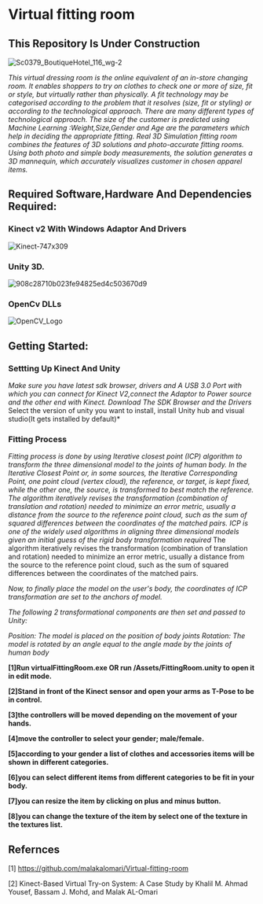 #  Virtual fitting room

## This Repository Is Under Construction
![Sc0379_BoutiqueHotel_116_wg-2](https://user-images.githubusercontent.com/37455387/60255174-d84adf00-98ec-11e9-9286-4ea2aa11ec3d.jpg)

*This virtual dressing room  is the online equivalent of an in-store changing room. It enables shoppers to try on clothes to check one or more of size, fit or style, but virtually rather than physically.*
*A fit technology may be categorised according to the problem that it resolves (size, fit or styling) or according to the technological approach. There are many different types of technological approach.
The size of the customer is predicted using Machine Learning :Weight,Size,Gender and Age are the parameters which help in deciding the appropriate fitting.* 
*Real 3D Simulation fitting room combines the features of 3D solutions and photo-accurate fitting rooms. Using both photo and simple body measurements, the solution generates a 3D mannequin, which accurately visualizes customer in chosen apparel items.*

## Required Software,Hardware And Dependencies Required:

### Kinect v2 With Windows Adaptor And Drivers
 

![Kinect-747x309](https://user-images.githubusercontent.com/37455387/60256293-e26ddd00-98ee-11e9-9f33-b8aa3a488851.jpg)

### Unity 3D.
![908c28710b023fe94825ed4c503670d9](https://user-images.githubusercontent.com/37455387/60256291-e1d54680-98ee-11e9-98e1-1a8ed4b4e65a.jpeg)

### OpenCv DLLs

![OpenCV_Logo](https://user-images.githubusercontent.com/37455387/60256835-efd79700-98ef-11e9-9f4a-6669fac086ba.png)

## Getting Started:

### Settting Up  Kinect And Unity
*Make sure you have latest sdk browser, drivers and A USB 3.0 Port with which you can connect for Kinect V2,connect the Adaptor to Power source and the other end with Kinect.
Download The SDK Browser and the Drivers*
Select the version of unity you want to install, install Unity hub and visual studio(It gets installed by default)*


### Fitting Process
*Fitting process is done by using Iterative closest point (ICP) algorithm to transform the three dimensional model to the joints of human body.*
*In the Iterative Closest Point or, in some sources, the Iterative Corresponding Point, one point cloud (vertex cloud), the reference, or target, is kept fixed, while the other one, the source, is transformed to best match the reference. The algorithm iteratively revises the transformation (combination of translation and rotation) needed to minimize an error metric, usually a distance from the source to the reference point cloud, such as the sum of squared differences between the coordinates of the matched pairs. ICP is one of the widely used algorithms in aligning three dimensional models given an initial guess of the rigid body transformation required*
The algorithm iteratively revises the transformation (combination of translation and rotation) needed to minimize an error metric, usually a distance from the source to the reference point cloud, such as the sum of squared differences between the coordinates of the matched pairs.

*Now, to finally place the model on the user's body, the coordinates of ICP transformation are set to the anchors of model.*

*The following 2 transformational components are then set and passed to Unity:*

*Position: The model is placed on the position of body joints*
*Rotation: The model is rotated by an angle equal to the angle made by the joints of human body*


**[1]Run virtualFittingRoom.exe OR run /Assets/FittingRoom.unity to open it in edit mode.**

**[2]Stand in front of the Kinect sensor and open your arms as T-Pose to be in control.**

**[3]the controllers will be moved depending on the movement of your hands.**

**[4]move the controller to select your gender; male/female.**

**[5]according to your gender a list of clothes and accessories items will be shown in different categories.**

**[6]you can select different items from different categories to be fit in your body.**

**[7]you can resize the item by clicking on plus and minus button.**

**[8]you can change the texture of the item by select one of the texture in the textures list.**


## Refernces 
[1]  https://github.com/malakalomari/Virtual-fitting-room

[2] Kinect-Based Virtual Try-on System: A Case Study by Khalil M. Ahmad Yousef, Bassam J. Mohd, and Malak AL-Omari 
